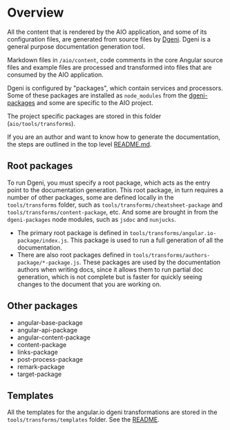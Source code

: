 # Overview

All the content that is rendered by the AIO application, and some of its configuration files, are
generated from source files by [Dgeni](https://github.com/angular/dgeni). Dgeni is a general purpose
documentation generation tool.

Markdown files in `/aio/content`, code comments in the core Angular source files and example files
are processed and transformed into files that are consumed by the AIO application.

Dgeni is configured by "packages", which contain services and processors. Some of these packages are
installed as `node_modules` from the [dgeni-packages](https://github.com/angular/dgeni-packages) and
some are specific to the AIO project.

The project specific packages are stored in this folder (`aio/tools/transforms`).

If you are an author and want to know how to generate the documentation, the steps are outlined in
the top level [README.md](../../README.md#guide-to-authoring).

## Root packages

To run Dgeni, you must specify a root package, which acts as the entry point to the documentation
generation.
This root package, in turn requires a number of other packages, some are defined locally in the
`tools/transforms` folder, such as `tools/transforms/cheatsheet-package` and
`tools/transforms/content-package`, etc. And some are brought in from the `dgeni-packages` node
modules, such as `jsdoc` and `nunjucks`.

* The primary root package is defined in `tools/transforms/angular.io-package/index.js`. This package
is used to run a full generation of all the documentation.
* There are also root packages defined in `tools/transforms/authors-package/*-package.js`. These
packages are used by the documentation authors when writing docs, since it allows them to run partial
doc generation, which is not complete but is faster for quickly seeing changes to the document that
you are working on.

## Other packages

* angular-base-package
* angular-api-package
* angular-content-package
* content-package
* links-package
* post-process-package
* remark-package
* target-package

## Templates

All the templates for the angular.io dgeni transformations are stored in the `tools/transforms/templates`
folder. See the [README](./templates/README.md).
